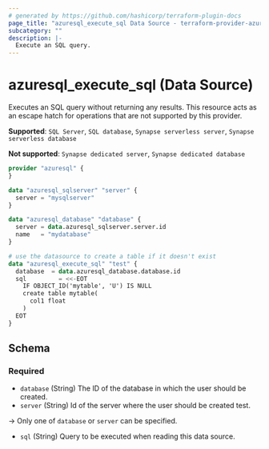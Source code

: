 ```yaml
---
# generated by https://github.com/hashicorp/terraform-plugin-docs
page_title: "azuresql_execute_sql Data Source - terraform-provider-azuresql"
subcategory: ""
description: |-
  Execute an SQL query.
---
```


# azuresql_execute_sql (Data Source)

Executes an SQL query without returning any results. This resource acts as an escape hatch for operations that are not supported by this provider.

**Supported**: `SQL Server`, `SQL database`, `Synapse serverless server`, `Synapse serverless database` 

**Not supported**: `Synapse dedicated server`, `Synapse dedicated database`

```terraform
provider "azuresql" {
}

data "azuresql_sqlserver" "server" {
  server = "mysqlserver"
}

data "azuresql_database" "database" {
  server = data.azuresql_sqlserver.server.id
  name   = "mydatabase"
}

# use the datasource to create a table if it doesn't exist
data "azuresql_execute_sql" "test" {
  database  = data.azuresql_database.database.id
  sql 		  = <<-EOT
    IF OBJECT_ID('mytable', 'U') IS NULL
    create table mytable(
      col1 float
    )
  EOT
}

```

<!-- schema generated by tfplugindocs -->
## Schema

### Required

- `database` (String) The ID of the database in which the user should be created. 
- `server` (String) Id of the server where the user should be created test.

-> Only one of `database` or `server` can be specified.

- `sql` (String) Query to be executed when reading this data source.

